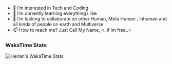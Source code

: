 - 👀 I’m interested in Tech and Coding
- 🌱 I’m currently learning everything i like 
- 💞️ I’m looking to collaborate on other Human, Meta Human , Inhuman and all kinds of people on earth and Multiverse
- 📫 How to reach me? Just Call My Name, <..if im free..>

### WakaTime Stats
![Herlan's WakaTime Stats](https://github-readme-stats.vercel.app/api/wakatime?username=herlanmustopa&layout=compact&theme=radical)


<!---
herlanmustopa/herlanmustopa is a ✨ special ✨ repository because its `README.md` (this file) appears on your GitHub profile.
